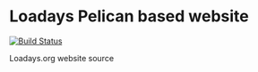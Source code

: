 Loadays Pelican based website
=============================

[![Build
Status](https://travis-ci.org/loadays/pelican-site.svg?branch=master)](https://travis-ci.org/loadays/pelican-site)

Loadays.org website source


